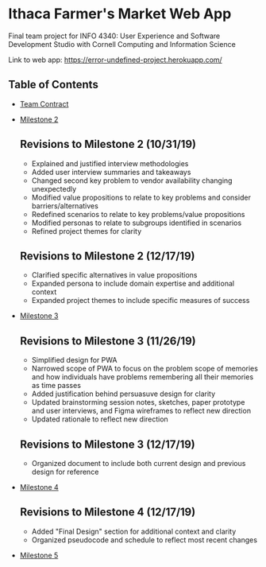 # Ithaca Farmer's Market Web App

Final team project for INFO 4340: User Experience and Software Development Studio with Cornell Computing and Information Science

Link to web app: https://error-undefined-project.herokuapp.com/

## Table of Contents
- [Team Contract](documents/team-contract.md)

- [Milestone 2](documents/milestone-2.md)
    ## Revisions to Milestone 2 (10/31/19)
    - Explained and justified interview methodologies
    - Added user interview summaries and takeaways
    - Changed second key problem to vendor availability changing unexpectedly
    - Modified value propositions to relate to key problems and consider barriers/alternatives 
    - Redefined scenarios to relate to key problems/value propositions
    - Modified personas to relate to subgroups identified in scenarios
    - Refined project themes for clarity

    ## Revisions to Milestone 2 (12/17/19)
    - Clarified specific alternatives in value propositions
    - Expanded persona to include domain expertise and additional context
    - Expanded project themes to include specific measures of success

- [Milestone 3](documents/milestone-3.md)
    ## Revisions to Milestone 3 (11/26/19)
    - Simplified design for PWA
    - Narrowed scope of PWA to focus on the problem scope of memories and how individuals have problems remembering all their memories as time passes
    - Added justification behind persuasuve design for clarity
    - Updated brainstorming session notes, sketches, paper prototype and user interviews, and Figma wireframes to reflect new direction
    -  Updated rationale to reflect new direction

    ## Revisions to Milestone 3 (12/17/19)
    - Organized document to include both current design and previous design for reference

- [Milestone 4](documents/milestone-4.md)
    ## Revisions to Milestone 4 (12/17/19)
    - Added "Final Design" section for additional context and clarity
    - Organized pseudocode and schedule to reflect most recent changes

- [Milestone 5](documents/milestone-5.md)

<!-- ## Project setup
```
npm install
```

### Compiles and hot-reloads for development
```
npm run serve
```

### Compiles and minifies for production
```
npm run build
```

### Run your tests
```
npm run test
```

### Lints and fixes files
```
npm run lint
```

### Customize configuration
See [Configuration Reference](https://cli.vuejs.org/config/). -->
